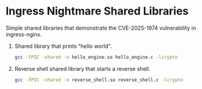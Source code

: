 # Ingress Nightmare Shared Libraries

Simple shared libraries that demonstrate the CVE-2025-1974 vulnerability in ingress-nginx.

1. Shared library that prints "hello world".

    ```bash
    gcc -fPIC -shared -o hello_engine.so hello_engine.c -lcrypto
    ```

1. Reverse shell shared library that starts a reverse shell.

    ```bash
    gcc -fPIC -shared -o reverse_shell.so reverse_shell.c -lcrypto
    ```


